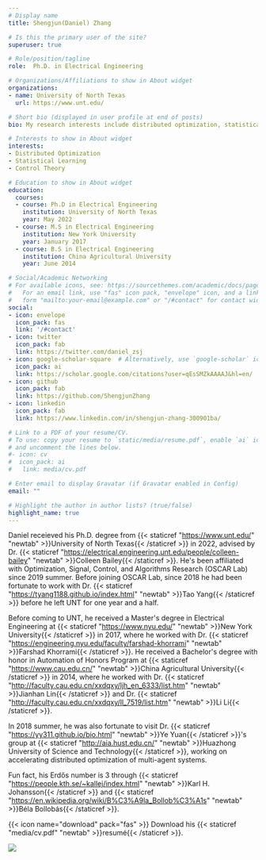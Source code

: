 ```yaml
---
# Display name
title: Shengjun(Daniel) Zhang

# Is this the primary user of the site?
superuser: true

# Role/position/tagline
role:  Ph.D. in Electrical Engineering

# Organizations/Affiliations to show in About widget
organizations:
- name: University of North Texas
  url: https://www.unt.edu/

# Short bio (displayed in user profile at end of posts)
bio: My research interests include distributed optimization, statistical learning and control theory.

# Interests to show in About widget
interests:
- Distributed Optimization
- Statistical Learning
- Control Theory

# Education to show in About widget
education:
  courses:
  - course: Ph.D in Electrical Engineering
    institution: University of North Texas
    year: May 2022
  - course: M.S in Electrical Engineering
    institution: New York University
    year: January 2017
  - course: B.S in Electrical Engineering
    institution: China Agricultural University
    year: June 2014

# Social/Academic Networking
# For available icons, see: https://sourcethemes.com/academic/docs/page-builder/#icons
#   For an email link, use "fas" icon pack, "envelope" icon, and a link in the
#   form "mailto:your-email@example.com" or "/#contact" for contact widget.
social:
- icon: envelope
  icon_pack: fas
  link: '/#contact'
- icon: twitter
  icon_pack: fab
  link: https://twitter.com/daniel_zsj
- icon: google-scholar-square  # Alternatively, use `google-scholar` icon from `ai` icon pack
  icon_pack: ai
  link: https://scholar.google.com/citations?user=qEsSMZkAAAAJ&hl=en/
- icon: github
  icon_pack: fab
  link: https://github.com/ShengjunZhang
- icon: linkedin
  icon_pack: fab
  link: https://www.linkedin.com/in/shengjun-zhang-300901ba/

# Link to a PDF of your resume/CV.
# To use: copy your resume to `static/media/resume.pdf`, enable `ai` icons in `params.toml`, 
# and uncomment the lines below.
#- icon: cv
#  icon_pack: ai
#   link: media/cv.pdf

# Enter email to display Gravatar (if Gravatar enabled in Config)
email: ""

# Highlight the author in author lists? (true/false)
highlight_name: true
---
```


Daniel receieved his Ph.D. degree from {{< staticref "https://www.unt.edu/" "newtab" >}}University of North Texas{{< /staticref >}} in 2022, advised by Dr. {{< staticref "https://electrical.engineering.unt.edu/people/colleen-bailey" "newtab" >}}Colleen Bailey{{< /staticref >}}.
He's been affiliated with Optimization, Signal, Control, and Algorithms Research (OSCAR Lab) since 2019 summer. Before joining OSCAR Lab, since 2018 he had been fortunate to work with Dr. {{< staticref "https://tyang1188.github.io/index.html" "newtab" >}}Tao Yang{{< /staticref >}} before he left UNT for one year and a half.

Before coming to UNT, he received a Master's degree in Electrical Engineering at {{< staticref "https://www.nyu.edu/" "newtab" >}}New York University{{< /staticref >}} in 2017, where he worked with Dr. {{< staticref "https://engineering.nyu.edu/faculty/farshad-khorrami" "newtab" >}}Farshad Khorrami{{< /staticref >}}. He received a Bachelor's degree with honor in Automation of Honors Program at {{< staticref "https://www.cau.edu.cn/" "newtab" >}}China Agricultural University{{< /staticref >}} in 2014, where he worked with Dr. {{< staticref "http://faculty.cau.edu.cn/xxdqxy/ljh_en_6333/list.htm" "newtab" >}}Jianhan Lin{{< /staticref >}} and Dr. {{< staticref "http://faculty.cau.edu.cn/xxdqxy/ll_7519/list.htm" "newtab" >}}Li Li{{< /staticref >}}.

In 2018 summer, he was also fortunate to visit Dr. {{< staticref "https://yy311.github.io/bio.html" "newtab" >}}Ye Yuan{{< /staticref >}}'s group at {{< staticref "http://aia.hust.edu.cn/" "newtab" >}}Huazhong University of Science and Technology{{< /staticref >}}, working on accelerating distributed optimization of multi-agent systems.

Fun fact, his Erdős number is 3 through {{< staticref "https://people.kth.se/~kallej/index.html" "newtab" >}}Karl H. Johansson{{< /staticref >}} and {{< staticref "https://en.wikipedia.org/wiki/B%C3%A9la_Bollob%C3%A1s" "newtab" >}}Béla Bollobás{{< /staticref >}}.


{{< icon name="download" pack="fas" >}} Download his {{< staticref "media/cv.pdf" "newtab" >}}resumé{{< /staticref >}}.

<a href="https://clustrmaps.com/site/1bhdp" title="Visit tracker"><img src="//clustrmaps.com/map_v2.png?cl=080808&w=a&t=n&d=-W8a-MoSUZwqwg9_jrY4YnghZz-EAtYlihiX4TZPSZQ&co=ffffff&ct=808080" /></a>